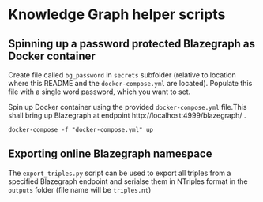 # Knowledge Graph helper scripts

## Spinning up a password protected Blazegraph as Docker container

Create file called `bg_password` in `secrets` subfolder (relative to location where this README and the `docker-compose.yml` are located). Populate this file with a single word password, which you want to set.

Spin up Docker container using the provided `docker-compose.yml` file.This shall bring up Blazegraph at endpoint http://localhost:4999/blazegraph/ .
```
docker-compose -f "docker-compose.yml" up
```

## Exporting online Blazegraph namespace

The `export_triples.py` script can be used to export all triples from a specified Blazegraph endpoint and serialse them in NTriples format in the `outputs` folder (file name will be `triples.nt`)